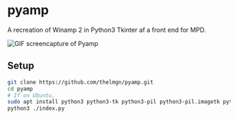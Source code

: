 # pyamp
A recreation of Winamp 2 in Python3 Tkinter af a front end for MPD.

![GIF screencapture of Pyamp](https://raw.githubusercontent.com/theLMGN/pyamp/master/screenshot.gif)

## Setup

```bash
git clone https://github.com/thelmgn/pyamp.git
cd pyamp
# If on Ubuntu,
sudo apt install python3 python3-tk python3-pil python3-pil.imagetk python3-mpd
python3 ./index.py
```
